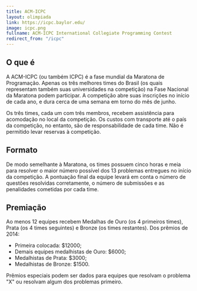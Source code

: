 ```yaml
---
title: ACM-ICPC
layout: olimpiada
link: https://icpc.baylor.edu/
image: icpc.png
fullname: ACM-ICPC International Collegiate Programming Contest
redirect_from: "/icpc"
---
```


## O que é

A ACM-ICPC (ou também ICPC) é a fase mundial da Maratona de Programação. Apenas os três melhores times do Brasil (os quais representam também suas universidades na competição) na Fase Nacional da Maratona podem participar. A competição abre suas inscrições no início de cada ano, e dura cerca de uma semana em torno do mês de junho.

Os três times, cada um com três membros, recebem assistência para acomodação no local da competição. Os custos com transporte até o país da competição, no entanto, são de responsabilidade de cada time. Não é permitido levar reservas à competição.

## Formato
De modo semelhante à Maratona, os times possuem cinco horas e meia para resolver o maior número possível dos 13 problemas entregues no início da competição. A pontuação final da equipe levará em conta o número de questões resolvidas corretamente, o número de submissões e as penalidades cometidas por cada time.


## Premiação

Ao menos 12 equipes recebem Medalhas de Ouro (os 4 primeiros times), Prata (os 4 times seguintes) e Bronze (os times restantes). Dos prêmios de 2014:

- Primeira colocada: $12000;
- Demais equipes medalhistas de Ouro: $6000;
- Medalhistas de Prata: $3000;
- Medalhistas de Bronze: $1500.

Prêmios especiais podem ser dados para equipes que resolvam o problema "X" ou resolvam algum dos problemas primeiro.

